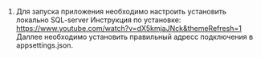 1. Для запуска приложения необходимо настроить установить локально SQL-server 
Инструкция по установке: https://www.youtube.com/watch?v=dX5kmjaJNck&themeRefresh=1
Даллее необходимо установить правильный адресс подключения в appsettings.json.
